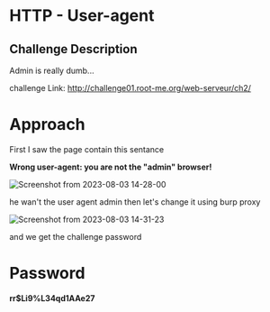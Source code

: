 # HTTP - User-agent

## Challenge Description

Admin is really dumb...

challenge Link: http://challenge01.root-me.org/web-serveur/ch2/

# Approach

First I saw the page contain this sentance

**Wrong user-agent: you are not the "admin" browser!**

![Screenshot from 2023-08-03 14-28-00](https://github.com/MohammedHawary/CTF-Challenges-Writeups/assets/94152045/ced931fe-e255-4797-a855-cf0556575d3f)

he wan't the user agent admin then let's change it using burp proxy

![Screenshot from 2023-08-03 14-31-23](https://github.com/MohammedHawary/CTF-Challenges-Writeups/assets/94152045/cb1eb4e6-799d-41c9-b4f7-1e54787b3def)

and we get the challenge password 

# Password

**rr$Li9%L34qd1AAe27**
